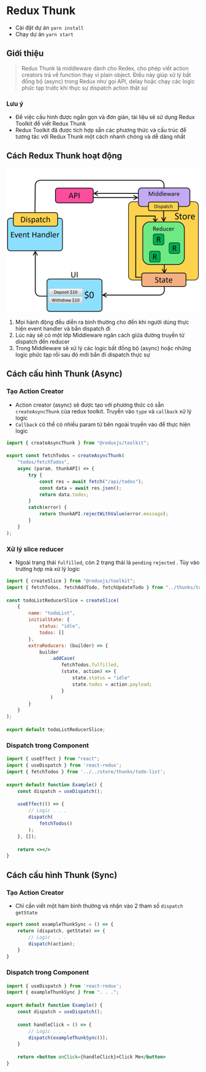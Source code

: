 # Redux Thunk

- Cài đặt dự án `yarn install`
- Chạy dự án `yarn start`

## Giới thiệu

> Redux Thunk là middleware dành cho Redex, cho phép viết action creators trả về function thay vì plain object. Điều này giúp xử lý bất đồng bộ (async) trong Redux như gọi API, delay hoặc chạy các logic phức tạp trước khi thực sự dispatch action thật sự
> 

### Lưu ý

- Để việc cấu hình được ngắn gọn và đơn giản, tài liệu sẽ sử dụng Redux Toolkit để viết Redux Thunk
- Redux Toolkit đã được tích hợp sẵn các phương thức và cấu trúc để tương tác với Redux Thunk một cách nhanh chóng và dễ dàng nhất

## Cách Redux Thunk hoạt động

![image.png](image.png)

1. Mọi hành động đều diễn ra bình thường cho đến khi người dúng thực hiện event handler và bắn dispatch đi
2. Lúc này sẽ có một lớp Middleware ngăn cách giữa đường truyền từ dispatch đến reducer
3. Trong Middleware sẽ xử lý các logic bất đồng bộ (async) hoặc những logic phức tạp rồi sau đó mới bắn đi dispatch thực sự

## Cách cấu hình Thunk (Async)

### Tạo Action Creator

- Action creator (async) sẽ được tạo với phương thức có sẵn `createAsyncThunk` của redux toolkit. Truyền vào `type` và `callback` xử lý logic
- `Callback` có thể có nhiều param từ bên ngoài truyền vào để thực hiện logic

```js
import { createAsyncThunk } from "@reduxjs/toolkit";

export const fetchTodos = createAsyncThunk(
    "todos/fetchTodos",
    async (param, thunkAPI) => {
        try {
			const res = await fetch("/api/todos");
			const data = await res.json();
			return data.todos;
        }
        catch(error) {
			return thunkAPI.rejectWithValue(error.message);
        }
    }
);
```

### Xử lý slice reducer

- Ngoài trạng thái `fulfilled`, còn 2 trạng thái là `pending` `rejected` . Tùy vào trường hợp mà xử lý logic

```js
import { createSlice } from "@reduxjs/toolkit";
import { fetchTodos, fetchAddTodo, fetchUpdateTodo } from "../thunks/todo-list";

const todoListReducerSlice = createSlice(
    {
        name: "todoList",
        initialState: {
            status: "idle",
            todos: []
        },
        extraReducers: (builder) => {
            builder
                .addCase(
                    fetchTodos.fulfilled,
                    (state, action) => {
						state.status = "idle"
						state.todos = action.payload;
                    }
                )
        }
    }
);

export default todoListReducerSlice;
```

### Dispatch trong Component

```jsx
import { useEffect } from "react";
import { useDispatch } from 'react-redux';
import { fetchTodos } from '../../store/thunks/todo-list';

export default function Example() {
	const dispatch = useDispatch();
	
	useEffect(() => {
		// Logic . . .
		dispatch(
			fetchTodos()
		);
	}, []);
	
	return <></>
}
```

## Cách cấu hình Thunk (Sync)

### Tạo Action Creator

- Chỉ cần viết một hàm bình thường và nhận vào 2 tham số `dispatch` `getState`

```js
export const exampleThunkSync = () => {
	return (dispatch, getState) => {
		// Logic . . .
		dispatch(action);
	}
}
```

### Dispatch trong Component

```jsx
import { useDispatch } from 'react-redux';
import { exampleThunkSync } from ". . .";

export default function Example() {
	const dispatch = useDispatch();
	
	const handleClick = () => {
		// Logic . . .
		dispatch(exampleThunkSync());
	}
	
	return <button onClick={handleClick}>Click Me</button>
}
```
